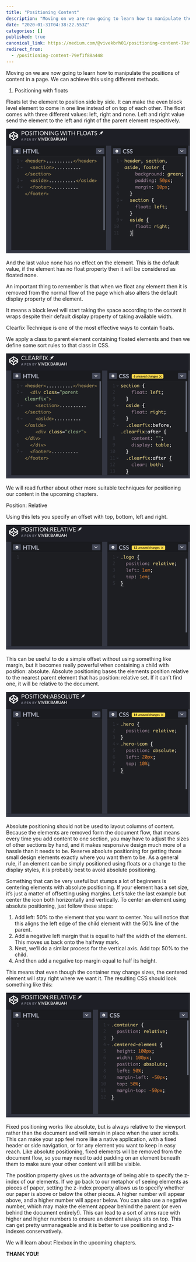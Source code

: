 ```yaml
---
title: "Positioning Content"
description: "Moving on we are now going to learn how to manipulate the positions of content in a page. We can achieve this using different methods."
date: "2020-01-31T04:38:22.553Z"
categories: []
published: true
canonical_link: https://medium.com/@vivekbrh01/positioning-content-79ef1f88a448
redirect_from:
  - /positioning-content-79ef1f88a448
---
```


Moving on we are now going to learn how to manipulate the positions of content in a page. We can achieve this using different methods.

1.  Positioning with floats

Floats let the element to position side by side. It can make the even block level element to come in one line instead of on top of each other. The float comes with three different values: left, right and none. Left and right value send the element to the left and right of the parent element respectively.

![Figure 1: **POSITIONING WITH FLOATS**](./asset-1.png)

And the last value none has no effect on the element. This is the default value, if the element has no float property then it will be considered as floated none.

An important thing to remember is that when we float any element then it is removed from the normal flow of the page which also alters the default display property of the element.

It means a block level will start taking the space according to the content it wraps despite their default display property of taking available width.

Clearfix Technique is one of the most effective ways to contain floats.

We apply a class to parent element containing floated elements and then we define some sort rules to that class in CSS.

![Figure 2: **CLEARFIX TECHNIQUE**](./asset-2.png)

We will read further about other more suitable techniques for positioning our content in the upcoming chapters.

Position: Relative

Using this lets you specify an offset with top, bottom, left and right.

![Figure 3: **POSITION RELATIVE**](./asset-3.png)

This can be useful to do a simple offset without using something like margin, but it becomes really powerful when containing a child with position: absolute. Absolute positioning bases the elements position relative to the nearest parent element that has position: relative set. If it can’t find one, it will be relative to the document.

![Figure 4: **POSITION : ABSOLUTE**](./asset-4.png)

Absolute positioning should not be used to layout columns of content. Because the elements are removed form the document flow, that means every time you add content to one section, you may have to adjust the sizes of other sections by hand, and it makes responsive design much more of a hassle than it needs to be. Reserve absolute positioning for getting those small design elements exactly where you want them to be. As a general rule, if an element can be simply positioned using floats or a change to the display styles, it is probably best to avoid absolute positioning.

Something that can be very useful but stumps a lot of beginners is centering elements with absolute positioning. If your element has a set size, it’s just a matter of offsetting using margins. Let’s take the last example but center the icon both horizontally and vertically. To center an element using absolute positioning, just follow these steps:

1.  Add left: 50% to the element that you want to center. You will notice that this aligns the left edge of the child element with the 50% line of the parent.
2.  Add a negative left margin that is equal to half the width of the element. This moves us back onto the halfway mark.
3.  Next, we’ll do a similar process for the vertical axis. Add top: 50% to the child.
4.  And then add a negative top margin equal to half its height.

This means that even though the container may change sizes, the centered element will stay right where we want it. The resulting CSS should look something like this:

![Figure 5: **POSITION RELATIVE**](./asset-5.png)

Fixed  positioning works like absolute, but is always relative to the viewport rather than the document and will remain in place when the user scrolls. This can make your app feel more like a native application, with a fixed header or side navigation, or for any element you want to keep in easy reach. Like absolute positioning, fixed elements will be removed from the document flow, so you may need to add padding on an element beneath them to make sure your other content will still be visible.

The position property gives us the advantage of being able to specify the z-index of our elements. If we go back to our metaphor of seeing elements as pieces of paper, setting the z-index property allows us to specify whether our paper is above or below the other pieces. A higher number will appear above, and a higher number will appear below. You can also use a negative number, which may make the element appear behind the parent (or even behind the document entirely!). This can lead to a sort of arms race with higher and higher numbers to ensure an element always sits on top. This can get pretty unmanageable and it is better to use positioning and z-indexes conservatively.

We will learn about Flexbox in the upcoming chapters.

**THANK YOU!**
